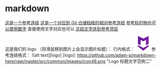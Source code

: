 # markdown

[这是一个参考连结][Arbitrary case-insensitive reference text]
[这是一个对应到 Git 仓储档桉的相对参考连结](../blob/master/LICENSE)
[参考标的物也可以使用数字][1]
直接使用文字对应也可以 [这段文字连到参考项目]



这是我们的 logo （将滑鼠移到图片上会显示图片标题）：
行内格式：
![alt text](https://github.com/adam-p/markdown-here/raw/master/src/common/images/icon48.png "Logo 标题文字范例一")
参考连结格式：
![alt text][logo]
[logo]: https://github.com/adam-p/markdown-here/raw/master/src/common/images/icon48.png "Logo 标题文字范例二"





[arbitrary case-insensitive reference text]: https://www.mozilla.org
[1]: http://slashdot.org
[这段文字连到参考项目]: http://www.reddit.com